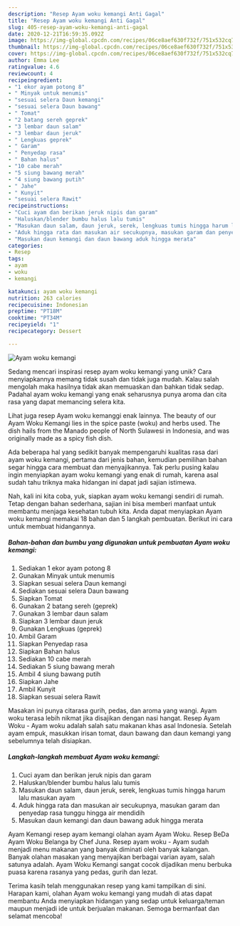 ```yaml
---
description: "Resep Ayam woku kemangi Anti Gagal"
title: "Resep Ayam woku kemangi Anti Gagal"
slug: 405-resep-ayam-woku-kemangi-anti-gagal
date: 2020-12-21T16:59:35.092Z
image: https://img-global.cpcdn.com/recipes/06ce8aef630f732f/751x532cq70/ayam-woku-kemangi-foto-resep-utama.jpg
thumbnail: https://img-global.cpcdn.com/recipes/06ce8aef630f732f/751x532cq70/ayam-woku-kemangi-foto-resep-utama.jpg
cover: https://img-global.cpcdn.com/recipes/06ce8aef630f732f/751x532cq70/ayam-woku-kemangi-foto-resep-utama.jpg
author: Emma Lee
ratingvalue: 4.6
reviewcount: 4
recipeingredient:
- "1 ekor ayam potong 8"
- " Minyak untuk menumis"
- "sesuai selera Daun kemangi"
- "sesuai selera Daun bawang"
- " Tomat"
- "2 batang sereh geprek"
- "3 lembar daun salam"
- "3 lembar daun jeruk"
- " Lengkuas geprek"
- " Garam"
- " Penyedap rasa"
- " Bahan halus"
- "10 cabe merah"
- "5 siung bawang merah"
- "4 siung bawang putih"
- " Jahe"
- " Kunyit"
- "sesuai selera Rawit"
recipeinstructions:
- "Cuci ayam dan berikan jeruk nipis dan garam"
- "Haluskan/blender bumbu halus lalu tumis"
- "Masukan daun salam, daun jeruk, serek, lengkuas tumis hingga harum lalu masukan ayam"
- "Aduk hingga rata dan masukan air secukupnya, masukan garam dan penyedap rasa tunggu hingga air mendidih"
- "Masukan daun kemangi dan daun bawang aduk hingga merata"
categories:
- Resep
tags:
- ayam
- woku
- kemangi

katakunci: ayam woku kemangi 
nutrition: 263 calories
recipecuisine: Indonesian
preptime: "PT18M"
cooktime: "PT34M"
recipeyield: "1"
recipecategory: Dessert

---
```



![Ayam woku kemangi](https://img-global.cpcdn.com/recipes/06ce8aef630f732f/751x532cq70/ayam-woku-kemangi-foto-resep-utama.jpg)

Sedang mencari inspirasi resep ayam woku kemangi yang unik? Cara menyiapkannya memang tidak susah dan tidak juga mudah. Kalau salah mengolah maka hasilnya tidak akan memuaskan dan bahkan tidak sedap. Padahal ayam woku kemangi yang enak seharusnya punya aroma dan cita rasa yang dapat memancing selera kita.

Lihat juga resep Ayam woku kemanggi enak lainnya. The beauty of our Ayam Woku Kemangi lies in the spice paste (woku) and herbs used. The dish hails from the Manado people of North Sulawesi in Indonesia, and was originally made as a spicy fish dish.

Ada beberapa hal yang sedikit banyak mempengaruhi kualitas rasa dari ayam woku kemangi, pertama dari jenis bahan, kemudian pemilihan bahan segar hingga cara membuat dan menyajikannya. Tak perlu pusing kalau ingin menyiapkan ayam woku kemangi yang enak di rumah, karena asal sudah tahu triknya maka hidangan ini dapat jadi sajian istimewa.


Nah, kali ini kita coba, yuk, siapkan ayam woku kemangi sendiri di rumah. Tetap dengan bahan sederhana, sajian ini bisa memberi manfaat untuk membantu menjaga kesehatan tubuh kita. Anda dapat menyiapkan Ayam woku kemangi memakai 18 bahan dan 5 langkah pembuatan. Berikut ini cara untuk membuat hidangannya.

<!--inarticleads1-->

##### Bahan-bahan dan bumbu yang digunakan untuk pembuatan Ayam woku kemangi:

1. Sediakan 1 ekor ayam potong 8
1. Gunakan  Minyak untuk menumis
1. Siapkan sesuai selera Daun kemangi
1. Sediakan sesuai selera Daun bawang
1. Siapkan  Tomat
1. Gunakan 2 batang sereh (geprek)
1. Gunakan 3 lembar daun salam
1. Siapkan 3 lembar daun jeruk
1. Gunakan  Lengkuas (geprek)
1. Ambil  Garam
1. Siapkan  Penyedap rasa
1. Siapkan  Bahan halus
1. Sediakan 10 cabe merah
1. Sediakan 5 siung bawang merah
1. Ambil 4 siung bawang putih
1. Siapkan  Jahe
1. Ambil  Kunyit
1. Siapkan sesuai selera Rawit


Masakan ini punya citarasa gurih, pedas, dan aroma yang wangi. Ayam woku terasa lebih nikmat jika disajikan dengan nasi hangat. Resep Ayam Woku - Ayam woku adalah salah satu makanan khas asal Indonesia. Setelah ayam empuk, masukkan irisan tomat, daun bawang dan daun kemangi yang sebelumnya telah disiapkan. 

<!--inarticleads2-->

##### Langkah-langkah membuat Ayam woku kemangi:

1. Cuci ayam dan berikan jeruk nipis dan garam
1. Haluskan/blender bumbu halus lalu tumis
1. Masukan daun salam, daun jeruk, serek, lengkuas tumis hingga harum lalu masukan ayam
1. Aduk hingga rata dan masukan air secukupnya, masukan garam dan penyedap rasa tunggu hingga air mendidih
1. Masukan daun kemangi dan daun bawang aduk hingga merata


Ayam Kemangi resep ayam kemangi olahan ayam Ayam Woku. Resep BeDa Ayam Woku Belanga by Chef Juna. Resep ayam woku - Ayam sudah menjadi menu makanan yang banyak diminati oleh banyak kalangan. Banyak olahan masakan yang menyajikan berbagai varian ayam, salah satunya adalah. Ayam Woku Kemangi sangat cocok dijadikan menu berbuka puasa karena rasanya yang pedas, gurih dan lezat. 

Terima kasih telah menggunakan resep yang kami tampilkan di sini. Harapan kami, olahan Ayam woku kemangi yang mudah di atas dapat membantu Anda menyiapkan hidangan yang sedap untuk keluarga/teman maupun menjadi ide untuk berjualan makanan. Semoga bermanfaat dan selamat mencoba!
